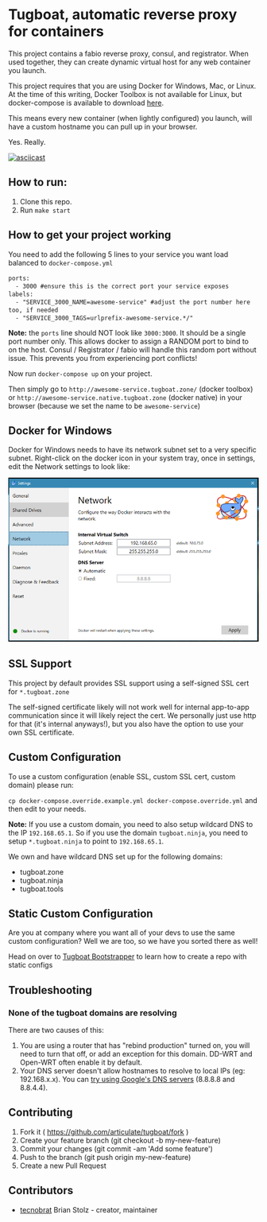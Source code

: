 # Tugboat, automatic reverse proxy for containers

This project contains a fabio reverse proxy, consul, and registrator.  When used together, they can create dynamic virtual host for any web container you launch.

This project requires that you are using Docker for Windows, Mac, or Linux. At the time of this writing, Docker Toolbox is not available for Linux, but docker-compose is available to download [here](https://docs.docker.com/compose/install/).

This means every new container (when lightly configured) you launch, will have a custom hostname you can pull up in your browser.

Yes. Really.

[![asciicast](https://asciinema.org/a/41133.png)](https://asciinema.org/a/41133)

## How to run:

1. Clone this repo.
2. Run `make start`

## How to get your project working

You need to add the following 5 lines to your service you want load balanced to `docker-compose.yml`

```
ports:
  - 3000 #ensure this is the correct port your service exposes
labels:
  - "SERVICE_3000_NAME=awesome-service" #adjust the port number here too, if needed
  - "SERVICE_3000_TAGS=urlprefix-awesome-service.*/"
```

**Note:** the `ports` line should NOT look like `3000:3000`. It should be a single port number only.  This allows docker to assign a RANDOM port to bind to on the host.  Consul / Registrator / fabio will handle this random port without issue. This prevents you from experiencing port conflicts!

Now run `docker-compose up` on your project.

Then simply go to `http://awesome-service.tugboat.zone/` (docker toolbox) or `http://awesome-service.native.tugboat.zone` (docker native) in your browser (because we set the name to be `awesome-service`)

## Docker for Windows

Docker for Windows needs to have its network subnet set to a very specific subnet.  Right-click on the docker icon in your system tray, once in settings, edit the Network settings to look like:

![](/windows-network.png)

## SSL Support

This project by default provides SSL support using a self-signed SSL cert for `*.tugboat.zone`

The self-signed certificate likely will not work well for internal app-to-app communication since it will likely reject the cert.  We personally just use http for that (it's internal anyways!), but you also have the option to use your own SSL certificate.

## Custom Configuration

To use a custom configuration (enable SSL, custom SSL cert, custom domain) please run:

`cp docker-compose.override.example.yml docker-compose.override.yml` and then edit to your needs.

**Note:** If you use a custom domain, you need to also setup wildcard DNS to the IP `192.168.65.1`. So if you use the domain `tugboat.ninja`, you need to setup `*.tugboat.ninja` to point to `192.168.65.1`.

We own and have wildcard DNS set up for the following domains:

* tugboat.zone
* tugboat.ninja
* tugboat.tools

## Static Custom Configuration

Are you at company where you want all of your devs to use the same custom configuration?  Well we are too, so we have you sorted there as well!

Head on over to [Tugboat Bootstrapper](https://github.com/articulate/tugboat-bootstrapper) to learn how to create a repo with static configs

## Troubleshooting

### None of the tugboat domains are resolving

There are two causes of this:

1. You are using a router that has "rebind production" turned on, you will need to turn that off, or add an exception for this domain.  DD-WRT and Open-WRT often enable it by default.
2. Your DNS server doesn't allow hostnames to resolve to local IPs (eg: 192.168.x.x).  You can [try using Google's DNS servers](https://support.apple.com/en-mide/guide/mac-help/enter-dns-and-search-domain-settings-mh14127) (8.8.8.8 and 8.8.4.4).

## Contributing

1. Fork it ( https://github.com/articulate/tugboat/fork )
2. Create your feature branch (git checkout -b my-new-feature)
3. Commit your changes (git commit -am 'Add some feature')
4. Push to the branch (git push origin my-new-feature)
5. Create a new Pull Request

## Contributors

- [tecnobrat](https://github.com/tecnobrat) Brian Stolz - creator, maintainer
